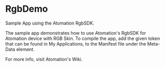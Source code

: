 # RgbDemo
Sample App using the Atomation RgbSDK.

The sample app demonstrates how to use Atomation's RgbSDK for Atomation device with RGB Skin.
To compile the app, add the given token that can be found in My Applications, to the Manifest file under the Meta-Data element.

For more info, visit Atomation's Wiki.
